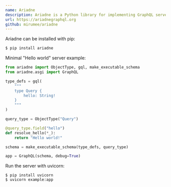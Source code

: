 ```yaml
---
name: Ariadne
description: Ariadne is a Python library for implementing GraphQL servers using schema-first approach. It supports both synchronous and asynchronous query execution, ships with batteries included for common GraphQL server problems like query cost validation or performance tracing and has simple API that is easy to extend or replace.
url: https://ariadnegraphql.org
github: mirumee/ariadne
---
```


Ariadne can be installed with pip:

```bash
$ pip install ariadne
```

Minimal "Hello world" server example:

```python
from ariadne import ObjectType, gql, make_executable_schema
from ariadne.asgi import GraphQL

type_defs = gql(
    """
    type Query {
        hello: String!
    }
    """
)

query_type = ObjectType("Query")

@query_type.field("hello")
def resolve_hello(*_):
    return "Hello world!"

schema = make_executable_schema(type_defs, query_type)

app = GraphQL(schema, debug=True)
```

Run the server with uvicorn:

```
$ pip install uvicorn
$ uvicorn example:app
```
